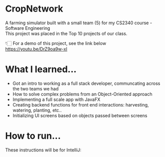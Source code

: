 # CropNetwork

A farming simulator built with a small team (5) for my CS2340 course - Software Engineering  
This project was placed in the Top 10 projects of our class.  

👇🏻 For a demo of this project, see the link below
https://youtu.be/DrZ9oa9w-xI

# What I learned...

* Got an intro to working as a full stack developer, communcating across the two teams we had
* How to solve complex problems from an Object-Oriented approach
* Implementing a full scale app with JavaFX
* Creating backend functions for front end interactions: harvesting, watering, planting, etc..
* Initializing UI screens based on objects passed between screens

# How to run...

These instructions will be for IntelliJ:  
